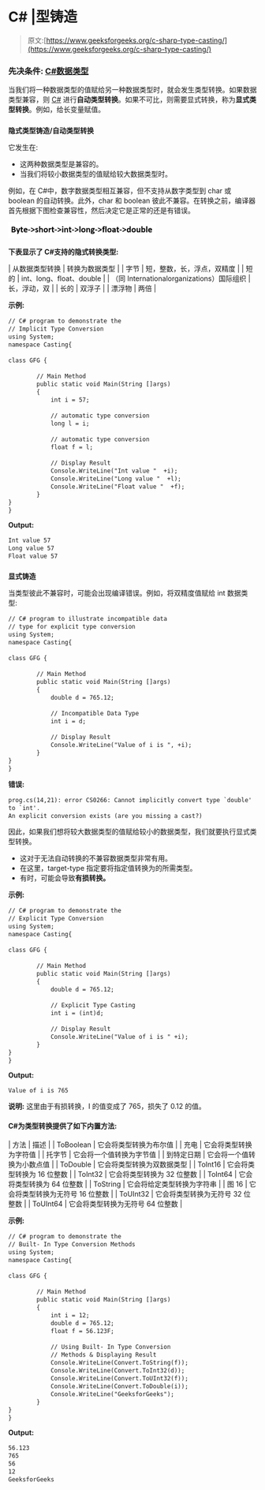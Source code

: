 # C# |型铸造

> 原文:[https://www.geeksforgeeks.org/c-sharp-type-casting/](https://www.geeksforgeeks.org/c-sharp-type-casting/)

### 先决条件: [C#数据类型](https://www.geeksforgeeks.org/c-data-types-2/)

当我们将一种数据类型的值赋给另一种数据类型时，就会发生类型转换。如果数据类型兼容，则 [C#](https://www.geeksforgeeks.org/introduction-to-c-sharp/) 进行**自动类型转换**。如果不可比，则需要显式转换，称为**显式类型转换**。例如，给长变量赋值。

### 

**隐式类型铸造/自动类型转换**

它发生在:

*   这两种数据类型是兼容的。
*   当我们将较小数据类型的值赋给较大数据类型时。

例如，在 C#中，数字数据类型相互兼容，但不支持从数字类型到 char 或 boolean 的自动转换。此外，char 和 boolean 彼此不兼容。在转换之前，编译器首先根据下图检查兼容性，然后决定它是正常的还是有错误。

![](img/a22bc14a6adf01831e3cf037250151a5.png)

**下表显示了 C#支持的隐式转换类型:**

| 从数据类型转换 | 转换为数据类型 |
| 字节 | 短，整数，长，浮点，双精度 |
| 短的 | int、long、float、double |
| （同 Internationalorganizations）国际组织 | 长，浮动，双 |
| 长的 | 双浮子 |
| 漂浮物 | 两倍 |

**示例:**

```
// C# program to demonstrate the
// Implicit Type Conversion
using System;
namespace Casting{

class GFG {

        // Main Method
        public static void Main(String []args)
        {
            int i = 57; 

            // automatic type conversion
            long l = i; 

            // automatic type conversion
            float f = l;

            // Display Result
            Console.WriteLine("Int value "  +i);
            Console.WriteLine("Long value "  +l);
            Console.WriteLine("Float value "  +f);
        }
}
}
```

**Output:**

```
Int value 57
Long value 57
Float value 57

```

### 

**显式铸造**

当类型彼此不兼容时，可能会出现编译错误。例如，将双精度值赋给 int 数据类型:

```
// C# program to illustrate incompatible data 
// type for explicit type conversion
using System;
namespace Casting{

class GFG {

        // Main Method
        public static void Main(String []args)
        {
            double d = 765.12;

            // Incompatible Data Type
            int i = d;

            // Display Result    
            Console.WriteLine("Value of i is ", +i);
        }
}
}
```

**错误:**

```
prog.cs(14,21): error CS0266: Cannot implicitly convert type `double' to `int'.
An explicit conversion exists (are you missing a cast?)

```

因此，如果我们想将较大数据类型的值赋给较小的数据类型，我们就要执行显式类型转换。

*   这对于无法自动转换的不兼容数据类型非常有用。
*   在这里，target-type 指定要将指定值转换为的所需类型。
*   有时，可能会导致**有损转换。**

**示例:**

```
// C# program to demonstrate the
// Explicit Type Conversion
using System;
namespace Casting{

class GFG {

        // Main Method
        public static void Main(String []args)
        {
            double d = 765.12;

            // Explicit Type Casting
            int i = (int)d;

            // Display Result
            Console.WriteLine("Value of i is " +i);
        }
}
}
```

**Output:**

```
Value of i is 765

```

**说明:**
这里由于有损转换，I 的值变成了 765，损失了 0.12 的值。

#### C#为类型转换提供了如下内置方法:

| 方法 | 描述 |
| ToBoolean | 它会将类型转换为布尔值 |
| 充电 | 它会将类型转换为字符值 |
| 托字节 | 它会将一个值转换为字节值 |
| 到特定日期 | 它会将一个值转换为小数点值 |
| ToDouble | 它会将类型转换为双数据类型 |
| ToInt16 | 它会将类型转换为 16 位整数 |
| ToInt32 | 它会将类型转换为 32 位整数 |
| ToInt64 | 它会将类型转换为 64 位整数 |
| ToString | 它会将给定类型转换为字符串 |
| 图 16 | 它会将类型转换为无符号 16 位整数 |
| ToUInt32 | 它会将类型转换为无符号 32 位整数 |
| ToUInt64 | 它会将类型转换为无符号 64 位整数 |

**示例:**

```
// C# program to demonstrate the
// Built- In Type Conversion Methods
using System;
namespace Casting{

class GFG {

        // Main Method
        public static void Main(String []args)
        {
            int i = 12;
            double d = 765.12;
            float f = 56.123F;

            // Using Built- In Type Conversion
            // Methods & Displaying Result
            Console.WriteLine(Convert.ToString(f));
            Console.WriteLine(Convert.ToInt32(d));
            Console.WriteLine(Convert.ToUInt32(f));
            Console.WriteLine(Convert.ToDouble(i));
            Console.WriteLine("GeeksforGeeks");
        }
}
}
```

**Output:**

```
56.123
765
56
12
GeeksforGeeks

```